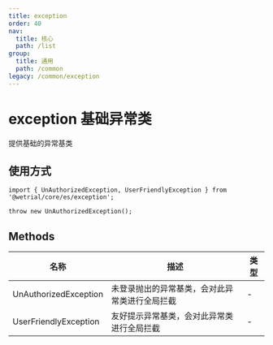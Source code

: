 ```yaml
---
title: exception
order: 40
nav:
  title: 核心
  path: /list
group:
  title: 通用
  path: /common
legacy: /common/exception
---
```


# exception 基础异常类

提供基础的异常基类

## 使用方式

```tsx |pure
import { UnAuthorizedException, UserFriendlyException } from '@wetrial/core/es/exception';

throw new UnAuthorizedException();
```

## Methods

| 名称                  | 描述                                           | 类型 |
| --------------------- | ---------------------------------------------- | ---- |
| UnAuthorizedException | 未登录抛出的异常基类，会对此异常类进行全局拦截 | -    |
| UserFriendlyException | 友好提示异常基类，会对此异常类进行全局拦截     | -    |
